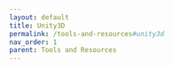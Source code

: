 ```yaml
---
layout: default
title: Unity3D
permalink: /tools-and-resources#unity3d
nav_order: 1
parent: Tools and Resources
---
```

